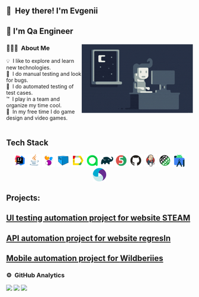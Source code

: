  ## 👋 &nbsp;Hey there! I'm Evgenii 
 ## 💾 I'm Qa Engineer

### 👨🏻‍💻 &nbsp;About Me <img alt="Night Coding" src="https://raw.githubusercontent.com/AVS1508/AVS1508/master/assets/Night-Coding.gif" align="right"/>


💡 &nbsp;I like to explore and learn new technologies. \
🐛 &nbsp;I do manual testing and look for bugs. \
💾 &nbsp;I do automated testing of test cases. \
™️  &nbsp;I play in a team and organize my time cool. \
👾 &nbsp;In my free time I do game design and video games. \
 &nbsp;


 

                      
                     

 ## Tech Stack
 <p align="center">
<img width="7%" title="IntelliJ IDEA" src="assets/Idea.svg">
<img width="7%" title="Java" src="assets/Java.svg">
<img width="7%" title="Selenide" src="assets/Selenide.svg">
<img width="7%" title="Selenoid" src="assets/Selenoid.svg">
<img width="7%" title="Allure Report" src="assets/Allure.svg">
<img width="7%" title="Allure Test Ops" src="assets/Allure_TO.svg">
<img width="7%" title="Gradle" src="assets/Gradle.svg">
<img width="7%" title="JUnit5" src="assets/Junit5.svg">
<img width="7%" title="GitHub" src="assets/GitHub.svg">
<img width="7%" title="Jenkins" src="assets/Jenkins.svg">
<img width="7%" title="Rest Assured" src="assets/RestAssured.svg">
<img width="7%" title="Android Studio" src="assets/androidstudio.svg">
<img width="7%" title="Appium" src="assets/appium.svg">
</p>

## Projects:
## <a target="_blank" href="https://github.com/Hlammaster/steam_ui_project"> UI testing automation project for website [STEAM](https://store.steampowered.com/) 

## <a target="_blank" href="https://github.com/Hlammaster/regresIn_api_project"> API automation project for  website [regresIn](https://reqres.in)
 
## <a target="_blank" href="https://github.com/Hlammaster/wildberries-mobile"> Mobile automation project for [Wildberiies](https://www.wildberries.ru/)


### ⚙️ &nbsp;GitHub Analytics
![](http://github-profile-summary-cards.vercel.app/api/cards/stats?username=Hlammaster&theme=algolia)
![](http://github-profile-summary-cards.vercel.app/api/cards/repos-per-language?username=Hlammaster&theme=algolia)
![](https://github-profile-summary-cards.vercel.app/api/cards/profile-details?username=Hlammaster&theme=algolia)
